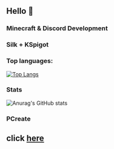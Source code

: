 ## Hello 👋
### Minecraft & Discord Development
### Silk + KSpigot

### Top languages:
[![Top Langs](https://github-readme-stats.vercel.app/api/top-langs/?username=DasPhiller&layout=compact)](https://github.com/anuraghazra/github-readme-stats)

### Stats
![Anurag's GitHub stats](https://github-readme-stats.vercel.app/api?username=DasPhiller&show_icons=true&theme=dracula)

### PCreate
## click [here](https://github.com/pcreatekt)
